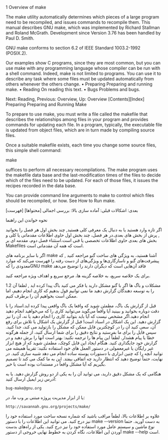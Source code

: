 1 Overview of make

The make utility automatically determines which pieces of a large program need to be recompiled, and issues commands to recompile them. This manual describes GNU make, which was implemented by Richard Stallman and Roland McGrath. Development since Version 3.76 has been handled by Paul D. Smith.

GNU make conforms to section 6.2 of IEEE Standard 1003.2-1992 (POSIX.2).

Our examples show C programs, since they are most common, but you can use make with any programming language whose compiler can be run with a shell command. Indeed, make is not limited to programs. You can use it to describe any task where some files must be updated automatically from others whenever the others change.
• Preparing	  	Preparing and running make.
• Reading	  	On reading this text.
• Bugs	  	Problems and bugs.

Next: Reading, Previous: Overview, Up: Overview   [Contents][Index]
Preparing
Preparing and Running Make

To prepare to use make, you must write a file called the makefile that describes the relationships among files in your program and provides commands for updating each file. In a program, typically, the executable file is updated from object files, which are in turn made by compiling source files.

Once a suitable makefile exists, each time you change some source files, this simple shell command:

make

suffices to perform all necessary recompilations. The make program uses the makefile data base and the last-modification times of the files to decide which of the files need to be updated. For each of those files, it issues the recipes recorded in the data base.

You can provide command line arguments to make to control which files should be recompiled, or how. See How to Run make.

بعدی: اشکالات
 قبلی: آماده سازی
  بالا: بررسی اجمالی [محتواها] [فهرست]
  
نحوه خواندن این راهنما

اگر تازه وارد هستید یا به دنبال یک معرفی کلی هستید, چند بخش اول هر فصل را بخوانید , پرش از بخش های بعدی.در هر فصل، چند بخش اول حاوی اطلاعات مقدماتی یا کلی و بخش های بعدی حاوی اطلاعات تخصصی یا فنی است.استثناء فصل دوم، مقدمه ای بر Makefiles است که همه آن مقدماتی است.

اگر با سایر برنامه های make آشنا هستید، به ویژگی های ساخت گنو مراجعه کنید , که پیشرفت‌های گنو و ناسازگاری‌ها و ویژگی‌های از دست رفته را فهرست می‌کند که موارد معدودی را کهGNU make فاقد آن‌هایی است که دیگران دارند را توضیح می‌دهد

برای یک خلاصه سریع، به خلاصه گزینه ها، مرجع سریع و اهداف ویژه مراجعه کنید.

1.2 مشکلات و باگ ها
اگر با گنو مشکل دارید یا فکر می کنید باگ پیدا کرده اید , لطفا آن را به توسعه دهندگان گزارش دهید ما نمی توانیم قول بدهیم که کاری انجام دهیم، اما ممکن است بخواهیم آن را برطرف کنیم.

قبل از گزارش یک باگ، مطمئن شوید که واقعا یک باگ واقعی پیدا کرده اید.اسناد را با دقت دوباره بخوانید و ببینید آیا واقعاً می‌گوید می‌توانید کاری را که می‌خواهید انجام دهید انجام دهید.اگر مشخص نیست که آیا باید بتوانید کاری را انجام دهید یا نه، آن را نیز گزارش دهید. این یک اشکال در اسناد است!
قبل از گزارش یک اشکال یا تلاش برای رفع آن، سعی کنید آن را در کوچکترین فایل ممکن که مشکل را بازتولید می کند، جدا کنید. سپس فایل را برای ما بفرستید و نتایج دقیق را برای شما ارسال کنید، از جمله هرگونه خطا یا پیام هشدار. لطفاً این پیام ها را ترجمه نکنید: بهتر است آنها را برش دهید و در گزارش خود جایگذاری کنید.
 هنگام ایجاد این فایل کوچک، مطمئن شوید که از هیچ ابزار غیر رایگان یا غیرمعمولی در دستور العمل های خود استفاده نکنید: تقریباً همیشه می توانید آنچه را که چنین ابزاری با دستورات پوسته ساده انجام می دهد شبیه سازی کنید. در نهایت، حتماً توضیح دهید که انتظار دارید چه اتفاقی بیفتد. این به ما کمک می کند تا تصمیم بگیریم که آیا مشکل واقعاً در مستندات بوده است یا خیر.

هنگامی که یک مشکل دقیق دارید، می توانید آن را به یکی از دو روش گزارش دهید. یا به آدرس زیر ایمیل ارسال کنید:

    bug-make@gnu.org

یا از ابزار مدیریت پروژه مبتنی بر وب ما، در:

    http://savannah.gnu.org/projects/make/

علاوه بر اطلاعات بالا، لطفاً مراقب باشید که شماره نسخه ساخت مورد استفاده خود را نیز درج کنید. می توانید این اطلاعات را با دستور make --version به دست آورید. حتما نوع ماشین و سیستم عامل مورد استفاده خود را نیز درج کنید. یکی از راه‌های بدست آوردن این اطلاعات، نگاه کردن به خطوط نهایی خروجی از دستور make --help است.


